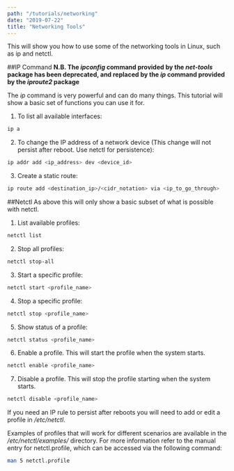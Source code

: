 ```yaml
---
path: "/tutorials/networking"
date: "2019-07-22"
title: "Networking Tools"
---
```


This will show you how to use some of the networking tools in Linux, such as ip and netctl.

##IP Command
**N.B. The *ipconfig* command provided by the *net-tools* package has been deprecated, and replaced by the *ip* command provided by the *iproute2* package**

The *ip* command is very powerful and can do many things. This tutorial will show a basic set of functions you can use it for.

1. To list all available interfaces:
```bash
ip a
```

2. To change the IP address of a network device (This change will not persist after reboot. Use netctl for persistence):
```bash
ip addr add <ip_address> dev <device_id>
```
3. Create a static route:
```bash
ip route add <destination_ip>/<cidr_notation> via <ip_to_go_through>
```
##Netctl
As above this will only show a basic subset of what is possible with netctl.
1. List available profiles:
```bash
netctl list
```
2. Stop all profiles:
```bash
netctl stop-all
```
3. Start a specific profile:
```bash
netctl start <profile_name>
```
4. Stop a specific profile:
```bash
netctl stop <profile_name>
```
5. Show status of a profile:
```bash
netctl status <profile_name>
```
6. Enable a profile. This will start the profile when the system starts.
```bash
netctl enable <profile_name>
```
7. Disable a profile. This will stop the profile starting when the system starts.
```bash
netctl disable <profile_name>
```

If you need an IP rule to persist after reboots you will need to add or edit a profile in */etc/netctl*. 

Examples of profiles that will work for different scenarios are available in the */etc/netctl/examples/* directory. For more information refer to the manual entry for netctl.profile, which can be accessed via the following command:
```bash
man 5 netctl.profile
```